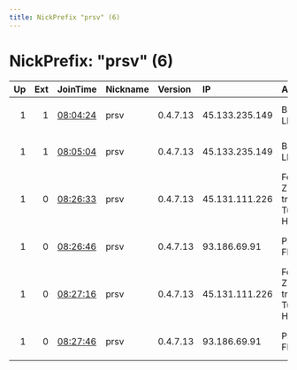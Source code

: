 ```yaml
---
title: NickPrefix "prsv" (6)
---
```


# NickPrefix: "prsv" (6)

|   Up |   Ext | JoinTime                                                                                              | Nickname   | Version   | IP             | AS                                     | CC   |   ORp |   Dirp | OS    | Contact                            |   eFamMembers |
|-----:|------:|:------------------------------------------------------------------------------------------------------|:-----------|:----------|:---------------|:---------------------------------------|:-----|------:|-------:|:------|:-----------------------------------|--------------:|
|    1 |     1 | [08:04:24](https://nusenu.github.io/OrNetStats/w/relay/68F67D866E09ABD502D29CA452D79AE3F4B9847C.html) | prsv       | 0.4.7.13  | 45.133.235.149 | BitWeb LLC                             | ru   |  9000 |      0 | Linux | email:admin prsv.ch url:https://pr |           100 |
|    1 |     1 | [08:05:04](https://nusenu.github.io/OrNetStats/w/relay/61BF33D794542B828EB682EEB7A64E75A055A8F9.html) | prsv       | 0.4.7.13  | 45.133.235.149 | BitWeb LLC                             | ru   |  9100 |      0 | Linux | email:admin prsv.ch url:https://pr |           100 |
|    1 |     0 | [08:26:33](https://nusenu.github.io/OrNetStats/w/relay/B74A288BBD1FBAB370F3F4D3096D960A66E580AF.html) | prsv       | 0.4.7.13  | 45.131.111.226 | Ferdinand Zink trading as Tube-Hosting | nl   |  9000 |      0 | Linux | email:admin prsv.ch url:https://pr |           100 |
|    1 |     0 | [08:26:46](https://nusenu.github.io/OrNetStats/w/relay/6773AE1713A8B93361DB860E1AE0008FAFAB152B.html) | prsv       | 0.4.7.13  | 93.186.69.91   | Paul Flores                            | us   |  9000 |      0 | Linux | email:admin prsv.ch url:https://pr |           100 |
|    1 |     0 | [08:27:16](https://nusenu.github.io/OrNetStats/w/relay/677BAD9F64DEF51129176BDC8B290A38C0B71EF8.html) | prsv       | 0.4.7.13  | 45.131.111.226 | Ferdinand Zink trading as Tube-Hosting | nl   |  9100 |      0 | Linux | email:admin prsv.ch url:https://pr |           100 |
|    1 |     0 | [08:27:46](https://nusenu.github.io/OrNetStats/w/relay/E1D0B02E40A0DC43B2D87456B5B8A7BBA7B0EB33.html) | prsv       | 0.4.7.13  | 93.186.69.91   | Paul Flores                            | us   |  9100 |      0 | Linux | email:admin prsv.ch url:https://pr |           100 |
